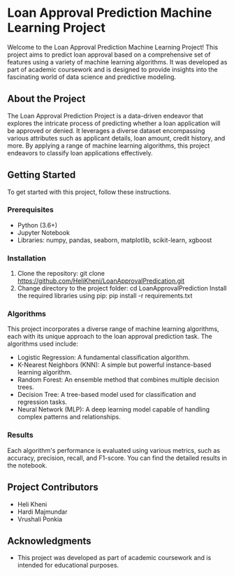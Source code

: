 # Loan Approval Prediction Machine Learning Project

Welcome to the Loan Approval Prediction Machine Learning Project! This project aims to predict loan approval based on a comprehensive set of features using a variety of machine learning algorithms. It was developed as part of academic coursework and is designed to provide insights into the fascinating world of data science and predictive modeling.


## About the Project

The Loan Approval Prediction Project is a data-driven endeavor that explores the intricate process of predicting whether a loan application will be approved or denied. It leverages a diverse dataset encompassing various attributes such as applicant details, loan amount, credit history, and more. By applying a range of machine learning algorithms, this project endeavors to classify loan applications effectively.


## Getting Started

To get started with this project, follow these instructions.

### Prerequisites

- Python (3.6+)
- Jupyter Notebook
- Libraries: numpy, pandas, seaborn, matplotlib, scikit-learn, xgboost

### Installation

1. Clone the repository: 
   git clone https://github.com/HeliKheni/LoanApprovalPredication.git
2. Change directory to the project folder:
  cd LoanApprovalPrediction
Install the required libraries using pip:
  pip install -r requirements.txt
  
### Algorithms
This project incorporates a diverse range of machine learning algorithms, each with its unique approach to the loan approval prediction task. The algorithms used include:

- Logistic Regression: A fundamental classification algorithm.
- K-Nearest Neighbors (KNN): A simple but powerful instance-based learning algorithm.
- Random Forest: An ensemble method that combines multiple decision trees.
- Decision Tree: A tree-based model used for classification and regression tasks.
- Neural Network (MLP): A deep learning model capable of handling complex patterns and relationships.

### Results
Each algorithm's performance is evaluated using various metrics, such as accuracy, precision, recall, and F1-score. You can find the detailed results in the notebook.

## Project Contributors
- Heli Kheni 
- Hardi Majmundar
- Vrushali Ponkia

## Acknowledgments
- This project was developed as part of academic coursework and is intended for educational purposes.
